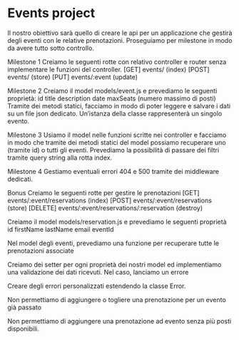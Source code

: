 # Events project

Il nostro obiettivo sarà quello di creare le api per un applicazione che gestirà degli eventi con le relative prenotazioni. Proseguiamo per milestone in modo da avere tutto sotto controllo.

Milestone 1
Creiamo le seguenti rotte con relativo controller e router senza implementare le funzioni del controller. [GET] events/ (index) [POST] events/ (store) [PUT] events/:event (update)

Milestone 2
Creiamo il model models/event.js e prevediamo le seguenti proprietà: id title description date maxSeats (numero massimo di posti) Tramite dei metodi statici, facciamo in modo di poter leggere e salvare i dati su un file json dedicato. Un’istanza della classe rappresenterà un singolo evento.

Milestone 3
Usiamo il model nelle funzioni scritte nei controller e facciamo in modo che tramite dei metodi statici del model possiamo recuperare uno (tramite id) o tutti gli eventi. Prevediamo la possibilità di passare dei filtri tramite query string alla rotta index.

Milestone 4
Gestiamo eventuali errori 404 e 500 tramite dei middleware dedicati.

Bonus
Creiamo le seguenti rotte per gestire le prenotazioni [GET] events/:event/reservations (index) [POST] events/:event/reservations (store) [DELETE] events/:event/reservations/:reservation (destroy)

Creiamo il model models/reservation.js e prevediamo le seguenti proprietà id firstName lastName email eventId

Nel model degli eventi, prevediamo una funzione per recuperare tutte le prenotazioni associate

Creiamo dei setter per ogni proprietà dei nostri model ed implementiamo una validazione dei dati ricevuti. Nel caso, lanciamo un errore

Creare degli errori personalizzati estendendo la classe Error.

Non permettiamo di aggiungere o togliere una prenotazione per un evento già passato

Non permettiamo di aggiungere una prenotazione ad evento senza più posti disponibili.